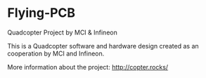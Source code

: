 # Flying-PCB
Quadcopter Project by MCI &amp; Infineon

This is a Quadcopter software and hardware design created as an cooperation by MCI and Infineon.

More information about the project: http://copter.rocks/